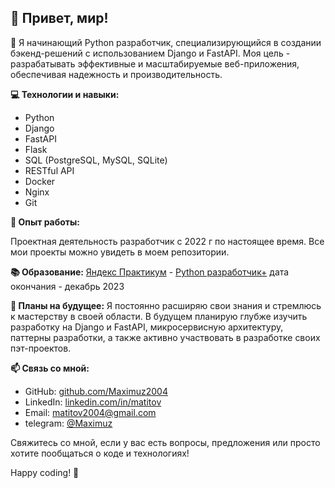 ## 👋 Привет, мир!

🐍 Я начинающий Python разработчик, специализирующийся в создании бэкенд-решений с использованием Django и FastAPI. Моя цель - разрабатывать эффективные и масштабируемые веб-приложения, обеспечивая надежность и производительность.

**💻 Технологии и навыки:**
- Python
- Django
- FastAPI
- Flask
- SQL (PostgreSQL, MySQL, SQLite)
- RESTful API
- Docker
- Nginx
- Git

**🚀 Опыт работы:**

Проектная деятельность
разработчик с 2022 г  по настоящее время.
Все мои проекты можно увидеть в моем репозитории. 

**📚 Образование:**
[Яндекс Практикум](https://practicum.yandex.ru/) - [Python разработчик+](https://practicum.yandex.ru/python-developer-plus/) 
дата окончания -  декабрь 2023

**🌱 Планы на будущее:**
Я постоянно расширяю свои знания и стремлюсь к мастерству в своей области. В будущем планирую глубже изучить разработку на Django и FastAPI, микросервисную архитектуру, паттерны разработки, а также активно участвовать в разработке своих пэт-проектов.

**📫 Связь со мной:**
- GitHub: [github.com/Maximuz2004](https://github.com/Maximuz2004)
- LinkedIn: [linkedin.com/in/matitov](https://github.com/Maximuz2004)
- Email: [matitov2004@gmail.com](matitov2004@gmail.com)
- telegram: [@Maximuz](https://t.me/Maximuz)

Свяжитесь со мной, если у вас есть вопросы, предложения или просто хотите пообщаться о коде и технологиях!

Happy coding! 🚀
